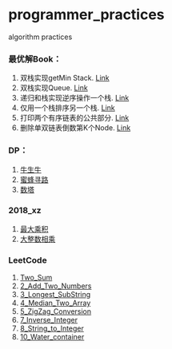 # programmer_practices
algorithm practices

### 最优解Book：
1. 双栈实现getMin Stack. [Link](https://github.com/dabaitudiu/programmer_practices/blob/master/01_MinStack/description.md)
2. 双栈实现Queue. [Link](https://github.com/dabaitudiu/programmer_practices/blob/master/02_TwoStacksQueue/description.md)
3. 递归和栈实现逆序操作一个栈. [Link](https://github.com/dabaitudiu/programmer_practices/blob/master/03_Recur_Reverse_Stack/description.md)
4. 仅用一个栈排序另一个栈. [Link](https://github.com/dabaitudiu/programmer_practices/blob/master/04_SortStackByStack/description.md)
5. 打印两个有序链表的公共部分. [Link](https://github.com/dabaitudiu/programmer_practices/blob/master/05_LLCommonParts/description.md)
6. 删除单双链表倒数第K个Node. [Link](https://github.com/dabaitudiu/programmer_practices/blob/master/06_Delete_Last_Kth/description.md)

### DP：
1. [牛生牛](https://github.com/dabaitudiu/programmer_practices/blob/master/DP/HDU_2018_%E7%89%9B%E7%94%9F%E7%89%9B%E9%97%AE%E9%A2%98.c)
2. [蜜蜂寻路](https://github.com/dabaitudiu/programmer_practices/blob/master/DP/HDU_2044_%E5%B0%8F%E8%9C%9C%E8%9C%82%E5%AF%BB%E8%B7%AF.c)
3. [数塔](https://github.com/dabaitudiu/programmer_practices/blob/master/DP/HDU_2084_%E6%95%B0%E5%A1%94.c%E8%B7%AF.c)

### 2018_xz
1. [最大乘积](https://github.com/dabaitudiu/programmer_practices/blob/master/2018_xz/1_最大乘积.md)
2. [大整数相乘](https://github.com/dabaitudiu/programmer_practices/blob/master/2018_xz/2_大整数相乘.md)

### LeetCode
1. [Two_Sum](https://github.com/dabaitudiu/programmer_practices/blob/master/LeetCode/1_Two_Sum.java)
2. [2_Add_Two_Numbers](https://github.com/dabaitudiu/programmer_practices/blob/master/LeetCode/2_Add_Two_Numbers.java)
3. [3_Longest_SubString](https://github.com/dabaitudiu/programmer_practices/blob/master/LeetCode/3_Longest_SubString.java)
4. [4_Median_Two_Array](https://github.com/dabaitudiu/programmer_practices/blob/master/LeetCode/4_Median_Two_Array.java)
5. [5_ZigZag_Conversion](https://github.com/dabaitudiu/programmer_practices/blob/master/LeetCode/5_ZigZag_Conversion.java)
7. [7_Inverse_Integer](https://github.com/dabaitudiu/programmer_practices/blob/master/LeetCode/7_Inverse_Integer.java)
8. [8_String_to_Integer](https://github.com/dabaitudiu/programmer_practices/blob/master/LeetCode/8_String_to_Integer.java)
9. [10_Water_container](https://github.com/dabaitudiu/programmer_practices/blob/master/LeetCode/10_Water_container.md)

